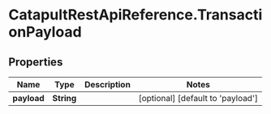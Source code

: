 # CatapultRestApiReference.TransactionPayload

## Properties
Name | Type | Description | Notes
------------ | ------------- | ------------- | -------------
**payload** | **String** |  | [optional] [default to &#39;payload&#39;]


